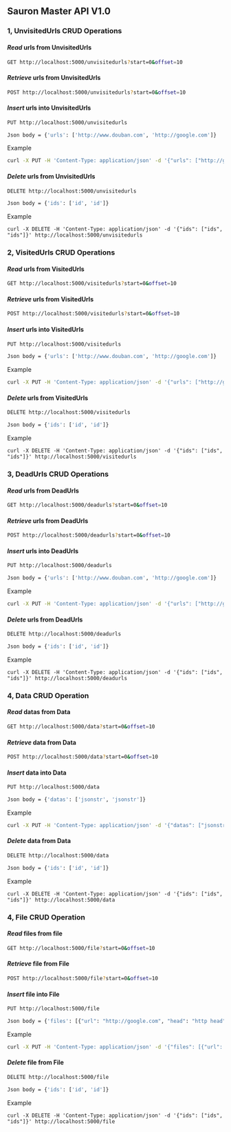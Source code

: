 ## Sauron Master API V1.0

### 1, UnvisitedUrls CRUD Operations
#### *Read* urls from UnvisitedUrls
```bash
GET http://localhost:5000/unvisitedurls?start=0&offset=10
```
#### *Retrieve* urls from UnvisitedUrls
```bash
POST http://localhost:5000/unvisitedurls?start=0&offset=10
```
#### *Insert* urls into UnvisitedUrls
```bash
PUT http://localhost:5000/unvisitedurls

Json body = {'urls': ['http://www.douban.com', 'http://google.com']}
```
Example
```bash
curl -X PUT -H 'Content-Type: application/json' -d '{"urls": ["http://google.com", "http://amazon.com"]}' http://localhost:5000/unvisitedurls
```
#### *Delete* urls from UnvisitedUrls
```bash
DELETE http://localhost:5000/unvisitedurls

Json body = {'ids': ['id', 'id']}
```
Example
```
curl -X DELETE -H 'Content-Type: application/json' -d '{"ids": ["ids", "ids"]}' http://localhost:5000/unvisitedurls
```

### 2, VisitedUrls CRUD Operations
#### *Read* urls from VisitedUrls
```bash
GET http://localhost:5000/visitedurls?start=0&offset=10
```
#### *Retrieve* urls from VisitedUrls
```bash
POST http://localhost:5000/visitedurls?start=0&offset=10
```
#### *Insert* urls into VisitedUrls
```bash
PUT http://localhost:5000/visitedurls

Json body = {'urls': ['http://www.douban.com', 'http://google.com']}
```
Example
```bash
curl -X PUT -H 'Content-Type: application/json' -d '{"urls": ["http://google.com", "http://amazon.com"]}' http://localhost:5000/visitedurls
```
#### *Delete* urls from VisitedUrls
```bash
DELETE http://localhost:5000/visitedurls

Json body = {'ids': ['id', 'id']}
```
Example
```
curl -X DELETE -H 'Content-Type: application/json' -d '{"ids": ["ids", "ids"]}' http://localhost:5000/visitedurls
```

### 3, DeadUrls CRUD Operations
#### *Read* urls from DeadUrls
```bash
GET http://localhost:5000/deadurls?start=0&offset=10
```
#### *Retrieve* urls from DeadUrls
```bash
POST http://localhost:5000/deadurls?start=0&offset=10
```
#### *Insert* urls into DeadUrls
```bash
PUT http://localhost:5000/deadurls

Json body = {'urls': ['http://www.douban.com', 'http://google.com']}
```
Example
```bash
curl -X PUT -H 'Content-Type: application/json' -d '{"urls": ["http://google.com", "http://amazon.com"]}' http://localhost:5000/deadurls
```
#### *Delete* urls from DeadUrls
```bash
DELETE http://localhost:5000/deadurls

Json body = {'ids': ['id', 'id']}
```
Example
```
curl -X DELETE -H 'Content-Type: application/json' -d '{"ids": ["ids", "ids"]}' http://localhost:5000/deadurls
```

### 4, Data CRUD Operation
#### *Read* datas from Data
```bash
GET http://localhost:5000/data?start=0&offset=10
```
#### *Retrieve* data from Data
```bash
POST http://localhost:5000/data?start=0&offset=10
```
#### *Insert* data into Data
```bash
PUT http://localhost:5000/data

Json body = {'datas': ['jsonstr', 'jsonstr']}
```
Example
```bash
curl -X PUT -H 'Content-Type: application/json' -d '{"datas": ["jsonstr", "jsonstr"]}' http://localhost:5000/data
```
#### *Delete* data from Data
```bash
DELETE http://localhost:5000/data

Json body = {'ids': ['id', 'id']}
```
Example
```
curl -X DELETE -H 'Content-Type: application/json' -d '{"ids": ["ids", "ids"]}' http://localhost:5000/data
```

### 4, File CRUD Operation
#### *Read* files from file
```bash
GET http://localhost:5000/file?start=0&offset=10
```
#### *Retrieve* file from File
```bash
POST http://localhost:5000/file?start=0&offset=10
```
#### *Insert* file into File
```bash
PUT http://localhost:5000/file

Json body = {'files': [{"url": "http://google.com", "head": "http head", "body": "html"}]}
```
Example
```bash
curl -X PUT -H 'Content-Type: application/json' -d '{"files": [{"url": "http://google.com", "head": "http head", "body": "html"}]}' http://localhost:5000/file
```
#### *Delete* file from File
```bash
DELETE http://localhost:5000/file

Json body = {'ids': ['id', 'id']}
```
Example
```
curl -X DELETE -H 'Content-Type: application/json' -d '{"ids": ["ids", "ids"]}' http://localhost:5000/file
```
